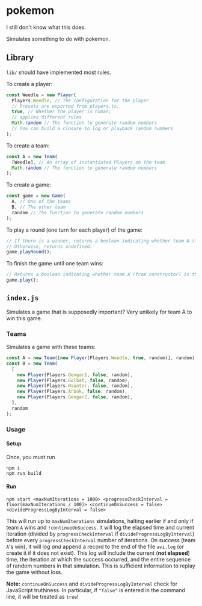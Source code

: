 # pokemon

I still don't know what this does.

Simulates something to do with pokemon.

## Library

`lib/` should have implemented most rules.

To create a player:

```js
const Weedle = new Player(
  Players.Weedle, // The configuration for the player
  // Presets are exported from players.ts.
  true, // Whether the player is human;
  // applies different rules
  Math.random // The function to generate random numbers
  // You can build a closure to log or playback random numbers
);
```

To create a team:

```js
const A = new Team(
  [Weedle], // An array of instantiated Players on the team
  Math.random // The function to generate random numbers
);
```

To create a game:

```js
const game = new Game(
  A, // One of the teams
  B, // The other team
  random // The function to generate random numbers
);
```

To play a round (one turn for each player) of the game:

```js
// If there is a winner, returns a boolean indicating whether team A (from constructor) is the winner.
// Otherwise, returns undefined.
game.playRound();
```

To finish the game until one team wins:

```js
// Returns a boolean indicating whether team A (from constructor) is the winner.
game.play();
```

## `index.js`

Simulates a game that is supposedly important?
Very unlikely for team A to win this game.

### Teams

Simulates a game with these teams:

```js
const A = new Team([new Player(Players.Weedle, true, random)], random);
const B = new Team(
  [
    new Player(Players.Gengar1, false, random),
    new Player(Players.Golbat, false, random),
    new Player(Players.Haunter, false, random),
    new Player(Players.Arbok, false, random),
    new Player(Players.Gengar2, false, random),
  ],
  random
);
```

### Usage

#### Setup

Once, you must run

```shell
npm i
npm run build
```

#### Run

```shell
npm start <maxNumIterations = 1000> <progressCheckInterval = floor(maxNumIterations / 100)> <continueOnSuccess = false> <divideProgressLogByInterval = false>
```

This will run up to `maxNumIterations` simulations, halting earlier if and only if team `A` wins and `!continueOnSuccess`.
It will log the elapsed time and current iteration (divided by `progressCheckInterval` if `divideProgressLogByInterval`) before every `progressCheckInterval` number of iterations.
On success (team `A`'s win), it will log _and_ append a record to the end of the file `avi.log` (or create it if it does not exist).
This log will include the current (**not elapsed**) time, the iteration at which the success occurred, and the entire sequence of random numbers in that simulation.
This is sufficient information to replay the game without loss.

**Note:**
`continueOnSuccess` and `divideProgressLogByInterval` check for JavaScript truthiness.
In particular, if `"false"` is entered in the command line, it will be treated as `true`!
